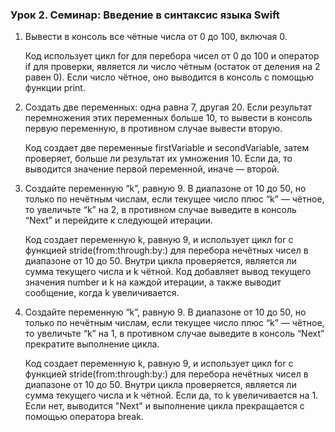 ### Урок 2. Семинар: Введение в синтаксис языка Swift

1. Вывести в консоль все чётные числа от 0 до 100, включая 0.<br>
   
   Код использует цикл for для перебора чисел от 0 до 100 и оператор if для проверки, является ли число чётным (остаток от деления на 2 равен 0). Если число чётное, оно выводится в консоль с помощью функции print.<br>

2. Создать две переменных: одна равна 7, другая 20.
Если результат перемножения этих переменных больше 10, то вывести в консоль первую переменную, в противном случае вывести вторую.<br>

   Код создает две переменные firstVariable и secondVariable, затем проверяет, больше ли результат их умножения 10. Если да, то выводится значение первой переменной, иначе — второй.

3. Создайте переменную “k”, равную 9. В диапазоне от 10 до 50, но только по нечётным числам, если текущее число плюс “k” — чётное, то увеличьте “k” на 2, в противном случае выведите в консоль “Next” и перейдите к следующей итерации.<br>
   
   Код создает переменную k, равную 9, и использует цикл for с функцией stride(from:through:by:) для перебора нечётных чисел в диапазоне от 10 до 50. Внутри цикла проверяется, является ли сумма текущего числа и k чётной. Код добавляет вывод текущего значения number и k на каждой итерации, а также выводит сообщение, когда k увеличивается.<br> 


4. Создайте переменную “k”, равную 9. В диапазоне от 10 до 50, но только по нечётным числам, если текущее число плюс “k” — чётное, то увеличьте “k” на 1, в противном случае выведите в консоль “Next” прекратите выполнение цикла.<br>

   Код создает переменную k, равную 9, и использует цикл for с функцией stride(from:through:by:) для перебора нечётных чисел в диапазоне от 10 до 50. Внутри цикла проверяется, является ли сумма текущего числа и k чётной. Если да, то k увеличивается на 1. Если нет, выводится "Next" и выполнение цикла прекращается с помощью оператора break.